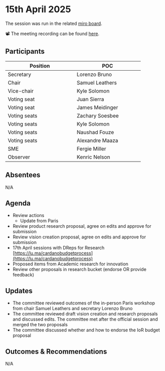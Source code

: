 # 15th April 2025

The session was run in the related [miro board](https://miro.com/app/board/uXjVKro_lxs=/).&#x20;

📽️ The meeting recording can be found [here](https://drive.google.com/file/d/1TQ2WwXC1ljMMnaSwUNlpCQhWK5Q0Y592/view?usp=sharing).

## Participants

<table><thead><tr><th width="202">Position</th><th width="194">POC</th></tr></thead><tbody><tr><td>Secretary</td><td>Lorenzo Bruno</td></tr><tr><td>Chair</td><td>Samuel Leathers</td></tr><tr><td>Vice-chair</td><td>Kyle Solomon</td></tr><tr><td>Voting seat</td><td>Juan Sierra</td></tr><tr><td>Voting seat</td><td>James Meidinger</td></tr><tr><td>Voting seats</td><td>Zachary Soesbee</td></tr><tr><td>Voting seats</td><td>Kyle Solomon</td></tr><tr><td>Voting seats</td><td>Naushad Fouze </td></tr><tr><td>Voting seats</td><td>Alexandre Maaza</td></tr><tr><td>SME</td><td>Fergie Miller</td></tr><tr><td>Observer</td><td>Kenric Nelson</td></tr></tbody></table>

## Absentees

N/A

## Agenda

* Review actions
  * Update from Paris
* Review product research proposal, agree on edits and approve for submission
* Review vision creation proposal, agree on edits and approve for submission
* 17th April sessions with DReps for Research [https://lu.ma/cardanobudgetprocess](https://lu.ma/cardanobudgetprocess)
* Proposed items from Academic research for innovation
* Review other proposals in research bucket (endorse OR provide feedback)

## Updates

* The committee reviewed outcomes of the in-person Paris workshop from chair Samuel Leathers and  secretary Lorenzo Bruno
* The committee reviewed draft vision creation and research proposals and discussed edits. The committee met after the official session and merged the two proposals
* The committee discussed whether and how to endorse the IoR budget proposal

## Outcomes & Recommendations

N/A
